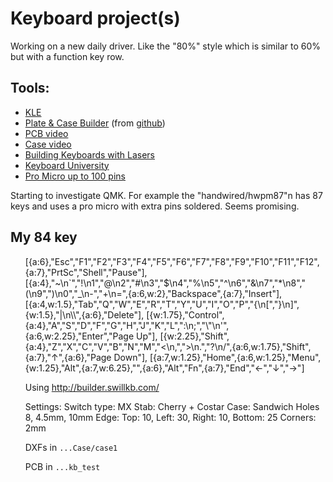 # Keyboard project(s)

Working on a new daily driver.  Like the "80%" style which is similar
to 60% but with a function key row.

## Tools:

* [KLE](https://www.keyboard-layout-editor.com)
* [Plate & Case Builder](http://builder.swillkb.com/) (from [github](https://github.com/vladantrhlik/Keyboard_case_generator?tab=readme-ov-file))
* [PCB video](https://www.youtube.com/watch?v=u13yRbBiRYM&t=10s)
* [Case video](https://www.youtube.com/watch?v=NIIr19TdidY)
* [Building Keyboards with Lasers](https://kbd.news/Building-keyboards-with-lasers-2208.html)
* [Keyboard University](https://www.keyboard.university/)
* [Pro Micro up to 100 pins](https://golem.hu/guide/pro-micro/)

Starting to investigate QMK.  For example the "handwired/hwpm87"n has 87 keys and uses a pro micro with extra 
pins soldered.  Seems promising.

## My 84 key

<ul>
    [{a:6},"Esc","F1","F2","F3","F4","F5","F6","F7","F8","F9","F10","F11","F12",{a:7},"PrtSc","Shell","Pause"],
    [{a:4},"~\n`","!\n1","@\n2","#\n3","$\n4","%\n5","^\n6","&\n7","*\n8","(\n9",")\n0","_\n-","+\n=",{a:6,w:2},"Backspace",{a:7},"Insert"],
    [{a:4,w:1.5},"Tab","Q","W","E","R","T","Y","U","I","O","P","{\n[","}\n]",{w:1.5},"|\n\\",{a:6},"Delete"],
    [{w:1.75},"Control",{a:4},"A","S","D","F","G","H","J","K","L",":\n;","\"\n'",{a:6,w:2.25},"Enter","Page Up"],
    [{w:2.25},"Shift",{a:4},"Z","X","C","V","B","N","M","<\n,",">\n.","?\n/",{a:6,w:1.75},"Shift",{a:7},"↑",{a:6},"Page Down"],
    [{a:7,w:1.25},"Home",{a:6,w:1.25},"Menu",{w:1.25},"Alt",{a:7,w:6.25},"",{a:6},"Alt","Fn",{a:7},"End","←","↓","→"]

Using http://builder.swillkb.com/

Settings:
    Switch type: MX
	Stab:  Cherry + Costar
	Case: Sandwich
	Holes 8, 4.5mm, 10mm
	Edge:  Top: 10, Left: 30, Right: 10, Bottom: 25
	Corners: 2mm
	
DXFs in `...Case/case1`

PCB in `...kb_test`

</ul>

